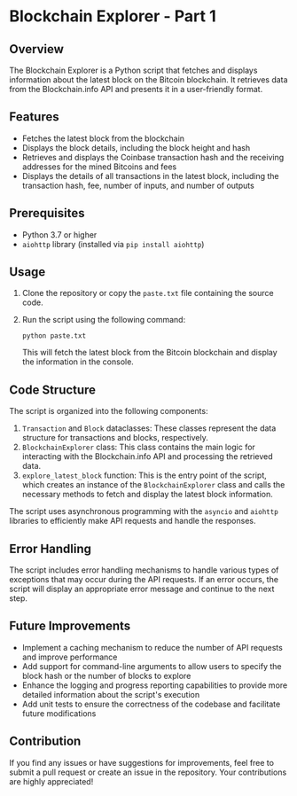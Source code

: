 # Blockchain Explorer - Part 1

## Overview

The Blockchain Explorer is a Python script that fetches and displays information about the latest block on the Bitcoin blockchain. It retrieves data from the Blockchain.info API and presents it in a user-friendly format.

## Features

- Fetches the latest block from the blockchain
- Displays the block details, including the block height and hash
- Retrieves and displays the Coinbase transaction hash and the receiving addresses for the mined Bitcoins and fees
- Displays the details of all transactions in the latest block, including the transaction hash, fee, number of inputs, and number of outputs

## Prerequisites

- Python 3.7 or higher
- `aiohttp` library (installed via `pip install aiohttp`)

## Usage

1. Clone the repository or copy the `paste.txt` file containing the source code.
2. Run the script using the following command:

   ```
   python paste.txt
   ```

   This will fetch the latest block from the Bitcoin blockchain and display the information in the console.

## Code Structure

The script is organized into the following components:

1. `Transaction` and `Block` dataclasses: These classes represent the data structure for transactions and blocks, respectively.
2. `BlockchainExplorer` class: This class contains the main logic for interacting with the Blockchain.info API and processing the retrieved data.
3. `explore_latest_block` function: This is the entry point of the script, which creates an instance of the `BlockchainExplorer` class and calls the necessary methods to fetch and display the latest block information.

The script uses asynchronous programming with the `asyncio` and `aiohttp` libraries to efficiently make API requests and handle the responses.

## Error Handling

The script includes error handling mechanisms to handle various types of exceptions that may occur during the API requests. If an error occurs, the script will display an appropriate error message and continue to the next step.

## Future Improvements

- Implement a caching mechanism to reduce the number of API requests and improve performance
- Add support for command-line arguments to allow users to specify the block hash or the number of blocks to explore
- Enhance the logging and progress reporting capabilities to provide more detailed information about the script's execution
- Add unit tests to ensure the correctness of the codebase and facilitate future modifications

## Contribution

If you find any issues or have suggestions for improvements, feel free to submit a pull request or create an issue in the repository. Your contributions are highly appreciated!
